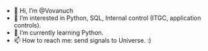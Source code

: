 - 👋 Hi, I’m @Vovanuch
- 👀 I’m interested in Python, SQL, Internal control (ITGC, application controls). 
- 🌱 I’m currently learning Python.
- 📫 How to reach me: send signals to Universe. :)

<!---
Vovanuch/Vovanuch is a ✨ special ✨ repository because its `README.md` (this file) appears on your GitHub profile.
You can click the Preview link to take a look at your changes.
--->
